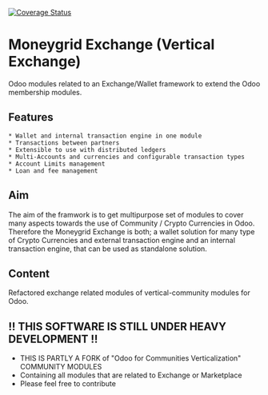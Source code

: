 [![Coverage Status](https://coveralls.io/repos/moneygrid/vertical-exchange/badge.svg?branch=master&service=github)](https://coveralls.io/github/moneygrid/vertical-exchange?branch=master)
# Moneygrid Exchange (Vertical Exchange)
Odoo modules related to an Exchange/Wallet framework to extend the Odoo membership modules.

## Features
    * Wallet and internal transaction engine in one module 
    * Transactions between partners
    * Extensible to use with distributed ledgers
    * Multi-Accounts and currencies and configurable transaction types
    * Account Limits management
    * Loan and fee management 

## Aim
The aim of the framwork is to get multipurpose set of  modules to cover many aspects towards the use of Community / Crypto Currencies in Odoo.
Therefore the Moneygrid Exchange is both; a wallet solution for many type of Crypto Currencies and external transaction engine and an internal transaction engine, that can be used as standalone solution.
 
## Content
Refactored exchange related modules of vertical-community modules for Odoo. 

## !! THIS SOFTWARE IS STILL UNDER HEAVY DEVELOPMENT !!

* THIS IS PARTLY A FORK of "Odoo for Communities Verticalization" COMMUNITY MODULES
* Containing all modules that are related to Exchange or Marketplace
* Please feel free to contribute


